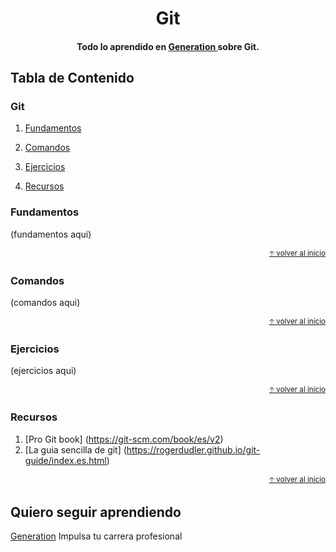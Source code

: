 
<h1 align="center">
  Git
</h1>

<h4 align="center"> Todo lo aprendido en  <a href="https://mexico.generation.org/" target="_blank"> Generation </a> sobre Git.</h4>

## Tabla de Contenido

### Git

1. [Fundamentos](#fundamentos)

2. [Comandos](#comandos)

3. [Ejercicios](#ejercicios)

4. [Recursos](#recursos)


### Fundamentos 

(fundamentos aqui)

<div align="right">
  <small><a href="#tabla-de-contenido">🡡 volver al inicio</a></small>
</div>

### Comandos 

(comandos aqui)

<div align="right">
  <small><a href="#tabla-de-contenido">🡡 volver al inicio</a></small>
</div>

### Ejercicios 

(ejercicios aqui)

<div align="right">
  <small><a href="#tabla-de-contenido">🡡 volver al inicio</a></small>
</div>

### Recursos

1. [Pro Git book] (https://git-scm.com/book/es/v2)
2. [La guia sencilla de git] (https://rogerdudler.github.io/git-guide/index.es.html)

<div align="right">
  <small><a href="#tabla-de-contenido">🡡 volver al inicio</a></small>
</div>

## Quiero seguir aprendiendo

[Generation](https://mexico.generation.org/) Impulsa tu carrera profesional



